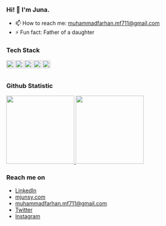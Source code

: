 ### Hi! 👋 I'm Juna.

- 📫 How to reach me: muhammadfarhan.mf711@gmail.com
- ⚡ Fun fact: Father of a daughter

### Tech Stack
  <a href="#"><img align="left" alt="JavaScript" title="JavaScript" width="21px" src="https://upload.wikimedia.org/wikipedia/commons/9/99/Unofficial_JavaScript_logo_2.svg" /></a>
  <a href="https://nodejs.org/"><img align="left" alt="NodeJS" title="NodeJS" width="21px" src="https://seeklogo.com/images/N/nodejs-logo-FBE122E377-seeklogo.com.png" /></a>
  <a href="https://reactjs.org/"><img align="left" alt="Phyton" title="Phyton" width="21px" src="https://cdn.cdnlogo.com/logos/p/3/python.svg" /></a>
  <a href="https://phyton.org/"><img align="left" alt="Hapi" title="Hapi (NodeJS HTTP Framework)" width="21px" src="https://avatars.githubusercontent.com/u/3774533?s=200&v=4" /></a>
  <a href="https://nextjs.org/"><img align="left" alt="Next" title="Next (React SSR Framework)" width="21px" src="https://iconape.com/wp-content/files/gm/82643/svg/next-js.svg" /></a>
  <br>
  <br>

### Github Statistic
<p align="left">
<a href="https://github.com/mjuna12">
  <img height="180em" src="https://github-readme-stats-eight-theta.vercel.app/api?username=mjuna12&show_icons=true&theme=algolia&include_all_commits=true&count_private=true"/>
  <img height="180em" src="https://github-readme-stats-eight-theta.vercel.app/api/top-langs/?username=mjuna12&layout=compact&langs_count=8&theme=algolia"/>
</a>
</p>

### Reach me on
- <a href="https://linkedin.com/in/muhammad-farhan-juna-a772a9211/">LinkedIn</a>
- <a href="https://mjunsy.com">mjunsy.com</a>
- muhammadfarhan.mf711@gmail.com
- <a href="https://twitter/mjuna_">Twitter</a>
- <a href="https://twitter/mjuna_">Instagram</a>
